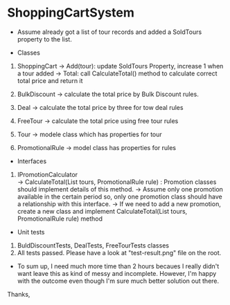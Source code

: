 # ShoppingCartSystem
- Assume already got a list of tour records and added a SoldTours property to the list.

- Classes
1. ShoppingCart
  -> Add(tour): update SoldTours Property, increase 1 when a tour added
  -> Total: call CalculateTotal() method to calculate correct total price and return it

2. BulkDiscount
  -> calculate the total price by Bulk Discount rules.

3. Deal
  -> calculate the total price by three for tow deal rules
  
4. FreeTour
  -> calculate the total price using free tour rules

5. Tour
  -> modele class which has properties for tour
  
6. PromotionalRule 
  -> model class has properties for rules
  
- Interfaces
1. IPromotionCalculator  
  -> CalculateTotal(List<Tour> tours, PromotionalRule rule) : Promotion classes should implement details of this method.
  -> Assume only one promotion available in the certain period so, only one promotion class should have a relationship with this interface.
-> If we need to add a new promotion, create a new class and implement CalculateTotal(List<Tour> tours, PromotionalRule rule) method
    
 - Unit tests
 1. BuldDiscountTests, DealTests, FreeTourTests classes
 2. All tests passed. Please have a look at "test-result.png" file on the root.
 
 - To sum up, I need much more time than 2 hours becaues I really didn't want leave this as kind of messy and incomplete. 
 However, I'm happy with the outcome even though I'm sure much better solution out there. 
 
 Thanks,
 
